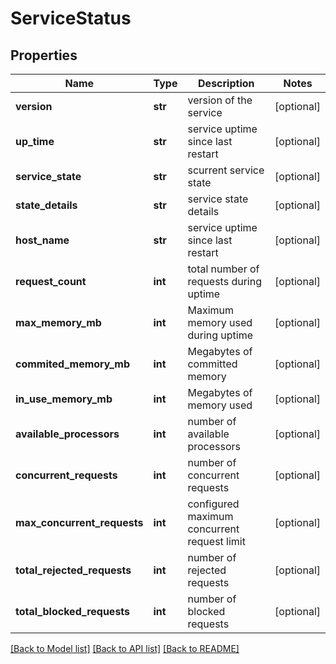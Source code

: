 # ServiceStatus

## Properties
Name | Type | Description | Notes
------------ | ------------- | ------------- | -------------
**version** | **str** | version of the service | [optional] 
**up_time** | **str** | service uptime since last restart | [optional] 
**service_state** | **str** | scurrent service state | [optional] 
**state_details** | **str** | service state details | [optional] 
**host_name** | **str** | service uptime since last restart | [optional] 
**request_count** | **int** | total number of requests during uptime | [optional] 
**max_memory_mb** | **int** | Maximum memory used during uptime | [optional] 
**commited_memory_mb** | **int** | Megabytes of committed memory | [optional] 
**in_use_memory_mb** | **int** | Megabytes of memory used | [optional] 
**available_processors** | **int** | number of available processors | [optional] 
**concurrent_requests** | **int** | number of concurrent requests | [optional] 
**max_concurrent_requests** | **int** | configured maximum concurrent request limit | [optional] 
**total_rejected_requests** | **int** | number of rejected requests | [optional] 
**total_blocked_requests** | **int** | number of blocked requests | [optional] 

[[Back to Model list]](../README.md#documentation-for-models) [[Back to API list]](../README.md#documentation-for-api-endpoints) [[Back to README]](../README.md)


